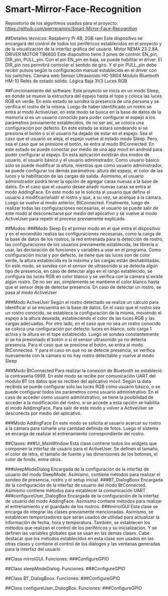 # Smart-Mirror-Face-Recognition
Repositorio de los algoritmos usados para el proyecto:
https://github.com/pierreramiro/Smart-Mirror-Face-Recognition

##Detalles técnicos:
Raspberry Pi 4B, 2GB ram
Este dispositivo se encargará del control de todos los periféricos establecidos en el proyecto y de la visualización de la interfaz gráfica del usuario.
Motor NEMA 23 2.8A.
DRIVER MOTOR TB6600
Este dispositivo tiene 3 pines de control: EN_pin, DIR_pin, PULL_pin. Con el pin EN_pin en baja, se puede habilitar el driver. El DIR_pin nos permitirá controlar el sentido de giro. Y el pin PULL_pin debe recibir pulsos según la configuración manual establecida en el driver con los switches. 
Cámara web
Sensor Ultrasonido HC-SR04
Módulo Bluetooth HM-10
Relés de estado sólido. Lógica Baja 3V3
Luces RGB


##Funcionamiento del software:
Este proyecto se inicia en un modo Sleep, en donde se mueve la estructura del espejo hasta el tope y coloca las luces RGB en verde. En este estado se sondea la presencia de una persona y se verifica el rostro de la misma. Luego de haber identificado un rostro se entra al modo ActiveUser, en este modo se busca en la base de datos de la memoria si es un usuario conocido para poder configurar el espejo a los parámetros previamente establecidos, de no ser así, se coloca una configuración por defecto. En este estado se estará sondeando si se presiona el botón o si el usuario ha dejado de estar en el espejo. Sea el caso que el usuario se aleja, el espejo vuelve al estado modo Sleep. Pero, sea el caso que se presione el botón, se entra al modo BtConnected. En este estado se puede conectar por medio de una app movil en android para poder configurar al espejo. En esta aplicación existirán dos modos de usuario, el usuario básico y el usuario administrador. Como usuario básico solo se puede modificar la altura, mientras que como usuario administrador, se puede configurar los demás parámetros: altura del espejo, el color de las luces y la habilitación de las cargas de salida. Asimismo, el usuario administrador podrá tener la opción de agregar caras nuevas a la base de datos. En el caso que el usuario desee añadir nuevas caras se entra al modo AddingFace. En este modo se le solicita al usuario que defina el usuario a modificar/añadir el rostro y que, a su vez, se acerque a la cámara. Luego se vuelve al modo anterior, BtConnected. Finalmente, luego de realizar todas las configuraciones necesarias, el usuario se puede salir de este modo al desconectarse por medio del aplicativo y se vuelve al modo ActiveUser para repetir el proceso previamente explicado.

##Modos:
###Modo Sleep
Es el primer modo en el que entra el dispositivo y en el encendido realiza las configuraciones necesarias, como la carga de la base de datos de los rostros, la red entrenada para la detección de rostro, las configuraciones de los usuarios previamente establecida, las librería a usar, las declaración de funciones y variables a usar en el programa. Como configuración inicial y por defecto, se tiene que las luces son de color verde, la altura establecida es la máxima y las cargas están deshabilitadas.
En este modo, se sondea con el sensor de ultrasonido si se detecta algún tipo de presencia, en caso de detectar algo en el rango establecido, se configura las luces RGB en color blanco y se verifica con la cámara si existe algún rostro. De no ser así, simplemente se mantiene el color blanco hasta que el sensor deje de detectar presencia. En caso de detectar un rostro, se pasa al modo ActiveUser

###Modo ActiveUser
Según el rostro detectado se realiza un cálculo para identificar si se encuentra en la base de datos. En el caso que el rostro sea un rostro conocido, se establece la configuración de la misma, moviendo el espejo a la altura deseada, estableciendo el color de las luces RGB y las cargas adecuadas. Por otro lado, en el caso que no sea un rostro conocido se coloca una configuración por defecto: luces en blanco, solo carga 1 activa y la altura en el tope establecido.
Luego se sondea constantemente si se ha presionado el botón o si el sensor ultrasonido ya no detecta presencia. Para el caso que se presione el botón, se entra al modo BtConnected. Y para el caso en que no se detecte presencia, se verifica nuevamente con la cámara si no hay rostro detectable y vuelve al modo Sleep

###Modo BtConnected
Para realizar la conexión de Bluetooth se estableció la contraseña 0999.
En este modo se recibe por comunicación UART del módulo BT los datos que se reciben del aplicativo móvil. Según la data recibida se puede configurar solo las luces RGB como usuario básico, o se puede configurar todos los parámetros como usuario administrativo. En el caso de acceder como usuario administrativo, se tiene la posibilidad de acceder a la modificación del rostro, si se accede a esta opción se habilita el modo AddinngFace. 
Para salir de este modo y volver a ActiveUser se desconecta por medio del aplicativo.

###Modo AddingFace
En este modo se solicita al usuario acercar su rostro a la cámara para tomarle una cantidad definida de fotos. Luego el sistema se encarga de realizar el entrenamiento correspondiente del rostro.

##Clases:
###Ui_MainWindow
Esta clase contiene todos los widgets que componen la interfaz de usuario para el ActiveUser. Se definen el tamaño, el color de letra, el tamaño de fuente y las dimensiones de los botones, el color de fondo, entre otros.

###sleepModeDialog
Encargada de la configuración de la interfaz de usuario del modo SleepMode. Asimismo, contiene métodos para realizar el sondeo de presencia, rostro y el setup inicial.
###BT_DialogBoox
Encargada de la configuración de la interfaz de usuario del modo BtConnected. Asimismo contiene métodos para establecer la comunicación UART. 
###configureUser_DialogBox
Encargada de la configuración de la interfaz de usuario del modo AddingFace. Asimismo contiene métodos para realizar el entrenamiento y el guardado de los rostros.
###mirrolGUI
Esta clase se encarga de integrar las clases previamente mencionadas. Asimismo, se establecen temporizadores que serán usados de utilidad para actualizar la información de fecha, hora y temperatura. También, se establecen los métodos que realizan el control de los periféricos y su inicialización. Y se definen las variables globales que se usan en las demás clases. Cabe destacar que los métodos establecidos en esta clase son usados en las otras clases y contiene el control de los diálogos y las ventanas generadas para la interfaz del usuario

##Class mirrolGUI. Funciones:
###ConfigureGPIO

##Class sleepModeDialog. Funciones:
###ConfigureGPIO

##Class BT_DialogBoox. Funciones:
###ConfigureGPIO

##Class configureUser_DialogBox. Funciones:
###ConfigureGPIO

